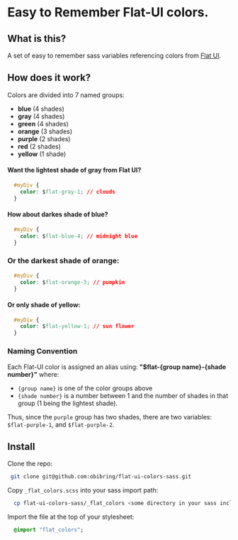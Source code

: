 # Easy to Remember Flat-UI colors.

## What is this?
A set of easy to remember sass variables referencing colors from
[Flat UI](http://designmodo.github.io/Flat-UI/).

## How does it work?

Colors are divided into 7 named groups:
  * **blue**        (4 shades)
  * **gray**        (4 shades)
  * **green**       (4 shades)
  * **orange**      (3 shades)
  * **purple**      (2 shades)
  * **red**         (2 shades)
  * **yellow**      (1 shade)

#### Want the lightest shade of gray from Flat UI?
```css
  #myDiv {
    color: $flat-gray-1; // clouds
  }
```

#### How about darkes shade of blue?
```css
  #myDiv {
    color: $flat-blue-4; // midnight blue
  }
```

### Or the darkest shade of orange:
```css
  #myDiv {
    color: $flat-orange-3; // pumpkin
  }
```

#### Or only shade of yellow:
```css
  #myDiv {
    color: $flat-yellow-1; // sun flower
  }
```

### Naming Convention

Each Flat-UI color is assigned an alias using: **"$flat-{group name}-{shade number}"**
where:
  * ```{group name}``` is one of the color groups above
  * ```{shade number}``` is a number between 1 and the number of shades in that group
  (1 being the lightest shade).

Thus, since the ```purple``` group has two shades, there are two variables:
```$flat-purple-1```, and ```$flat-purple-2```.

## Install
Clone the repo:
```sh
 git clone git@github.com:obibring/flat-ui-colors-sass.git
```

Copy ```_flat_colors.scss``` into your sass import path:
```sh
  cp flat-ui-colors-sass/_flat_colors <some directory in your sass include path>
```

Import the file at the top of your stylesheet:
```sass
  @import "flat_colors";
```
